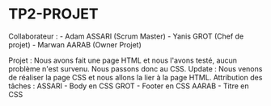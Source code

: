 # TP2-PROJET
Collaborateur : - Adam ASSARI (Scrum Master)
                - Yanis GROT (Chef de projet)
                - Marwan AARAB (Owner Projet)

Projet :
Nous avons fait une page HTML et nous l'avons testé, aucun problème n'est survenu. Nous passons donc au CSS.
Update : 
Nous venons de réaliser la page CSS et nous allons la lier à la page HTML.
Attribution des tâches :
ASSARI - Body en CSS
GROT - Footer en CSS
AARAB - Titre en CSS